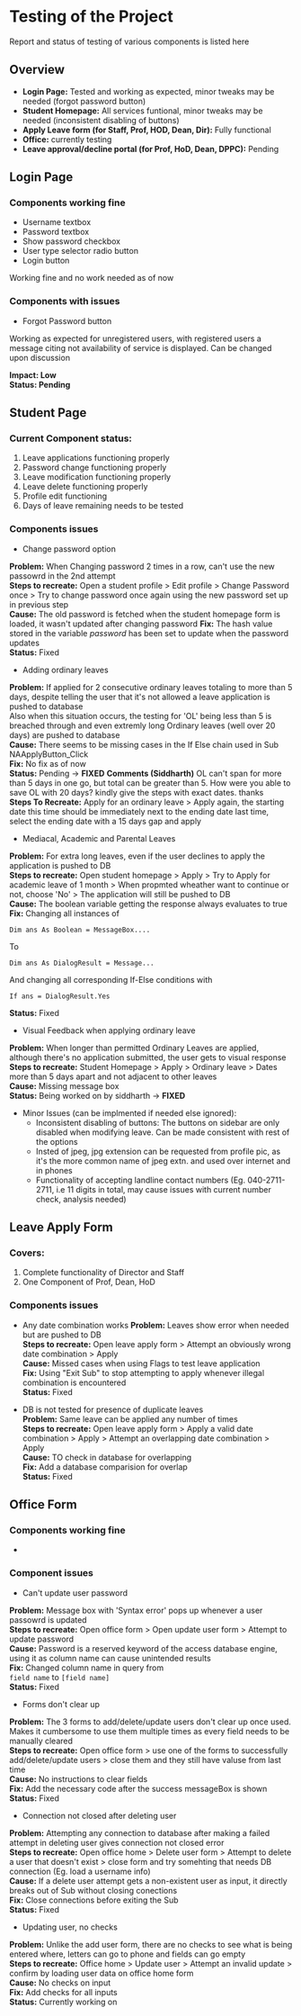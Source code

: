 # Testing of the Project

Report and status of testing of various components is listed here

## Overview  

* **Login Page:** Tested and working as expected, minor tweaks may be needed (forgot password button)
* **Student Homepage:** All services funtional, minor tweaks may be needed (inconsistent disabling of buttons)
* **Apply Leave form (for Staff, Prof, HOD, Dean, Dir):** Fully functional
* **Office:** currently testing
* **Leave approval/decline portal (for Prof, HoD, Dean, DPPC):** Pending

## Login Page

### Components working fine
* Username textbox
* Password textbox
* Show password checkbox
* User type selector radio button
* Login button

Working fine and no work needed as of now


### Components with issues
* Forgot Password button

Working as expected for unregistered users, with registered users a message citing not availability of service is displayed. Can be changed upon discussion


**Impact: Low**    
**Status: Pending**    


## Student Page

### Current Component status:
1. Leave applications functioning properly
1. Password change functioning properly
1. Leave modification functioning properly
1. Leave delete functioning properly
1. Profile edit functioning
1. Days of leave remaining needs to be tested


### Components issues
* Change password option

**Problem:** When Changing password 2 times in a row, can't use the new passowrd in the 2nd attempt    
**Steps to recreate:** Open a student profile > Edit profile > Change Password once > Try to change password once again using the new password set up in previous step  
**Cause:** The old password is fetched when the student homepage form is loaded, it wasn't updated after changing password 
**Fix:** The hash value stored in the variable *password* has been set to update when the password updates  
**Status:** Fixed


* Adding ordinary leaves

**Problem:** If applied for 2 consecutive ordinary leaves totaling to more than 5 days, despite telling the user that it's not allowed a leave application is pushed to database   
Also when this situation occurs, the testing for 'OL' being less than 5 is breached through and even extremly long Ordinary leaves (well over 20 days) are pushed to database   
**Cause:** There seems to be missing cases in the If Else chain used in Sub NAApplyButton_Click   
**Fix:** No fix as of now   
**Status:** Pending -> **FIXED**
**Comments (Siddharth)** OL can't span for more than 5 days in one go, but total can be greater than 5. 
How were you able to save OL with 20 days?
kindly give the steps with exact dates.
thanks   
**Steps To Recreate:** Apply for an ordinary leave > Apply again, the starting date this time should be immediately next to the ending date last time, select the ending date with a 15 days gap and apply


* Mediacal, Academic and Parental Leaves 

**Problem:** For extra long leaves, even if the user declines to apply the application is pushed to DB    
**Steps to recreate:** Open student homepage > Apply > Try to Apply for academic leave of 1 month > When propmted wheather want to continue or not, choose 'No' > The application will still be pushed to DB   
**Cause:**  The boolean variable getting the response always evaluates to true  
**Fix:**  Changing all instances of  
```
Dim ans As Boolean = MessageBox....
```
To
```
Dim ans As DialogResult = Message...
```
And changing all corresponding If-Else conditions with
```
If ans = DialogResult.Yes
```
**Status:** Fixed


* Visual Feedback when applying ordinary leave

**Problem:** When longer than permitted Ordinary Leaves are applied, although there's no application submitted, the user gets to visual response   
**Steps to recreate:** Student Homepage > Apply > Ordinary leave > Dates more than 5 days apart and not adjacent to other leaves   
**Cause:** Missing message box   
**Status:** Being worked on by siddharth  -> **FIXED** 


* Minor Issues (can be implmented if needed else ignored):
  * Inconsistent disabling of buttons: The buttons on sidebar are only disabled when modifying leave. Can be made consistent with rest of the options
  * Insted of jpeg, jpg extension can be requested from profile pic, as it's the more common name of jpeg extn. and used over internet and in phones
  * Functionality of accepting landline contact numbers (Eg. 040-2711-2711, i.e 11 digits in total, may cause issues with current number check, analysis needed)


## Leave Apply Form

### Covers: 
1. Complete functionality of Director and Staff
1. One Component of Prof, Dean, HoD


### Components issues

* Any date combination works
**Problem:** Leaves show error when needed but are pushed to DB   
**Steps to recreate:** Open leave apply form > Attempt an obviously wrong date combination > Apply   
**Cause:** Missed cases when using Flags to test leave application   
**Fix:** Using "Exit Sub" to stop attempting to apply whenever illegal combination is encountered    
**Status:** Fixed   

* DB is not tested for presence of duplicate leaves   
**Problem:** Same leave can be applied any number of times   
**Steps to recreate:** Open leave apply form > Apply a valid date combination > Apply > Attempt an overlapping date combination > Apply   
**Cause:** TO check in database for overlapping   
**Fix:** Add a database comparision for overlap   
**Status:** Fixed    



## Office Form

### Components working fine

* 

### Component issues

* Can't update user password  

**Problem:** Message box with 'Syntax error' pops up whenever a user passowrd is updated  
**Steps to recreate:** Open office form > Open update user form > Attempt to update password  
**Cause:** Password is a reserved keyword of the access database engine, using it as column name can cause unintended results  
**Fix:** Changed column name in query from   
```field name``` to ``` [field name] ```   
**Status:** Fixed

* Forms don't clear up  

**Problem:** The 3 forms to add/delete/update users don't clear up once used. Makes it cumbersome to use them multiple times as every field needs to be manually cleared  
**Steps to recreate:** Open office form > use one of the forms to successfully add/delete/update users > close them and they still have valuse from last time  
**Cause:** No instructions to clear fields  
**Fix:** Add the necessary code after the success messageBox is shown    
**Status:** Fixed

* Connection not closed after deleting user

**Problem:** Attempting any connection to database after making a failed attempt in deleting user gives connection not closed error   
**Steps to recreate:** Open office home > Delete user form > Attempt to delete a user that doesn't exist > close form and try somehting that needs DB connection (Eg. load a username info)  
**Cause:** If a delete user attempt gets a non-existent user as input, it directly breaks out of Sub without closing conections     
**Fix:** Close connections before exiting the Sub     
**Status:** Fixed   

* Updating user, no checks   

**Problem:** Unlike the add user form, there are no checks to see what is being entered where, letters can go to phone and fields can go empty   
**Steps to recreate:** Office home > Update user > Attempt an invalid update > confirm by loading user data on office home form    
**Cause:** No checks on input    
**Fix:** Add checks for all inputs   
**Status:** Currently working on  
